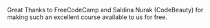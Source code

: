 Great Thanks to FreeCodeCamp and Saldina Nurak (CodeBeauty) for making such an excellent course available to us for free.
